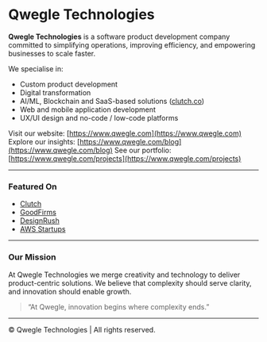 # Qwegle Technologies

**Qwegle Technologies** is a software product development company committed to simplifying operations, improving efficiency, and empowering businesses to scale faster.

We specialise in:
- Custom product development
- Digital transformation
- AI/ML, Blockchain and SaaS-based solutions ([clutch.co](https://clutch.co/profile/qwegle-technologies))
- Web and mobile application development
- UX/UI design and no-code / low-code platforms

Visit our website: [https://www.qwegle.com](https://www.qwegle.com)
Explore our insights: [https://www.qwegle.com/blog](https://www.qwegle.com/blog)
See our portfolio: [https://www.qwegle.com/projects](https://www.qwegle.com/projects)

---

### Featured On
- [Clutch](https://clutch.co/profile/qwegle)
- [GoodFirms](https://www.goodfirms.co/company/qwegle)
- [DesignRush](https://www.designrush.com/agency/profile/qwegle-inc)
- [AWS Startups](https://aws.amazon.com/startups/showcase/startup-details/bc344bdb-af74-482d-aa56-002e50eefccb)

---

### Our Mission
At Qwegle Technologies we merge creativity and technology to deliver product-centric solutions. We believe that complexity should serve clarity, and innovation should enable growth.

> “At Qwegle, innovation begins where complexity ends.”

---

© Qwegle Technologies | All rights reserved.
